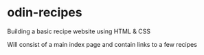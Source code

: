 # odin-recipes
Building a basic recipe website using HTML & CSS

Will consist of a main index page and contain links to a few recipes